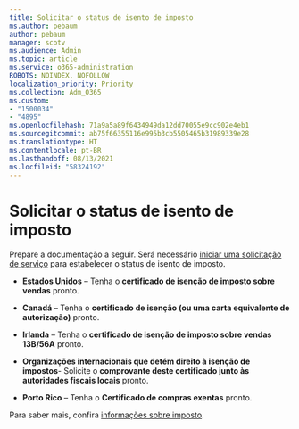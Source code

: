 ```yaml
---
title: Solicitar o status de isento de imposto
ms.author: pebaum
author: pebaum
manager: scotv
ms.audience: Admin
ms.topic: article
ms.service: o365-administration
ROBOTS: NOINDEX, NOFOLLOW
localization_priority: Priority
ms.collection: Adm_O365
ms.custom:
- "1500034"
- "4895"
ms.openlocfilehash: 71a9a5a89f6434949da12dd70055e9cc902e4eb1
ms.sourcegitcommit: ab75f66355116e995b3cb5505465b31989339e28
ms.translationtype: HT
ms.contentlocale: pt-BR
ms.lasthandoff: 08/13/2021
ms.locfileid: "58324192"
---
```

# <a name="apply-for-tax-exempt-status"></a>Solicitar o status de isento de imposto

Prepare a documentação a seguir. Será necessário [iniciar uma solicitação de serviço](https://go.microsoft.com/fwlink/p/?linkid=518322) para estabelecer o status de isento de imposto.

- **Estados Unidos** – Tenha o **certificado de isenção de imposto sobre vendas** pronto.

- **Canadá** – Tenha o **certificado de isenção (ou uma carta equivalente de autorização)** pronto.

- **Irlanda** – Tenha o **certificado de isenção de imposto sobre vendas 13B/56A** pronto.

- **Organizações internacionais que detém direito à isenção de impostos**- Solicite o **comprovante deste certificado junto às autoridades fiscais locais** pronto.

- **Porto Rico** – Tenha o **Certificado de compras exentas** pronto.

Para saber mais, confira [informações sobre imposto](https://docs.microsoft.com/microsoft-365/commerce/billing-and-payments/tax-information).
